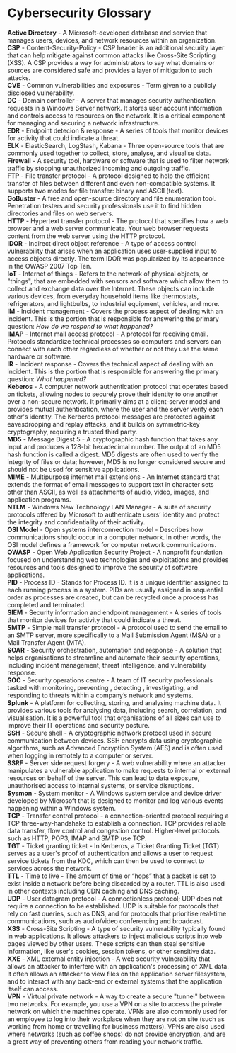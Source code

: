 # **Cybersecurity Glossary**

**Active Directory** - A Microsoft-developed database and service that manages users, devices, and network resources within an organization. \
**CSP** - Content-Security-Policy - CSP header is an additional security layer that can help mitigate against common attacks like Cross-Site Scripting (XSS). A CSP provides a way for administrators to say what domains or sources are considered safe and provides a layer of mitigation to such attacks. \
**CVE** - Common vulnerabilities and exposures - Term given to a publicly disclosed vulnerability. \
**DC** - Domain controller - A server that manages security authentication requests in a Windows Server network. It stores user account information and controls access to resources on the network. It is a critical component for managing and securing a network infrastructure. \
**EDR** - Endpoint detecion & response - A series of tools that monitor devices for activity that could indicate a threat. \
**ELK** - ElasticSearch, LogStash, Kabana - Three open-source tools that are commonly used together to collect, store, analyse, and visualise data. \
**Firewall** - A security tool, hardware or software that is used to filter network traffic by stopping unauthorized incoming and outgoing traffic. \
**FTP** - File transfer protocol - A protocol designed to help the efficient transfer of files between different and even non-compatible systems. It supports two modes for file transfer: binary and ASCII (text). \
**GoBuster** - A free and open-source directory and file enumeration tool. Penetration testers and security professionals use it to find hidden directories and files on web servers. \
**HTTP** - Hypertext transfer protocol - The protocol that specifies how a web browser and a web server communicate. Your web browser requests content from the web server using the HTTP protocol. \
**IDOR** - Indirect direct object reference - A type of access control vulnerability that arises when an application uses user-supplied input to access objects directly. The term IDOR was popularized by its appearance in the OWASP 2007 Top Ten. \
**IoT** - Internet of things - Refers to the network of physical objects, or "things", that are embedded with sensors and software which allow them to collect and exchange data over the Internet. These objects can include various devices, from everyday household items like thermostats, refrigerators, and lightbulbs, to industrial equipment, vehicles, and more. \
**IM** - Incident management - Covers the process aspect of dealing with an incident. This is the portion that is responsible for answering the primary question: *How do we respond to what happened?* \
**IMAP** - Internet mail access protocol - A protocol for receiving email. Protocols standardize technical processes so computers and servers can connect with each other regardless of whether or not they use the same hardware or software. \
**IR** - Incident response - Covers the technical aspect of dealing with an incident. This is the portion that is responsible for answering the primary question: *What happened?* \
**Keberos** - A computer network authentication protocol that operates based on tickets, allowing nodes to securely prove their identity to one another over a non-secure network. It primarily aims at a client-server model and provides mutual authentication, where the user and the server verify each other's identity. The Kerberos protocol messages are protected against eavesdropping and replay attacks, and it builds on symmetric-key cryptography, requiring a trusted third party. \
**MD5** - Message Digest 5 - A cryptographic hash function that takes any input and produces a 128-bit hexadecimal number. The output of an MD5 hash function is called a digest. MD5 digests are often used to verify the integrity of files or data; however, MD5 is no longer considered secure and should not be used for sensitive applications. \
**MIME** - Multipurpose internet mail extensions - An Internet standard that extends the format of email messages to support text in character sets other than ASCII, as well as attachments of audio, video, images, and application programs. \
**NTLM** - Windows New Technology LAN Manager - A suite of security protocols offered by Microsoft to authenticate users’ identity and protect the integrity and confidentiality of their activity. \
**OSI Model** - Open systems interconnection model - Describes how communications should occur in a computer network. In other words, the OSI model defines a framework for computer network communications. \
**OWASP** - Open Web Application Security Project - A nonprofit foundation focused on understanding web technologies and exploitations and provides resources and tools designed to improve the security of software applications. \
**PID** - Process ID - Stands for Process ID. It is a unique identifier assigned to each running process in a system. PIDs are usually assigned in sequential order as processes are created, but can be recycled once a process has completed and terminated. \
**SIEM** - Security information and endpoint management - A series of tools that monitor devices for activity that could indicate a threat. \
**SMTP** - Simple mail transfer protocol - A protocol used to send the email to an SMTP server, more specifically to a Mail Submission Agent (MSA) or a Mail Transfer Agent (MTA). \
**SOAR** - Security orchestration, automation and response - A solution that helps organisations to streamline and automate their security operations, including incident management, threat intelligence, and vulnerability response. \
**SOC** - Security operations centre - A team of IT security professionals tasked with monitoring, preventing , detecting , investigating, and responding to threats within a company’s network and systems. \
**Splunk** - A platform for collecting, storing, and analysing machine data. It provides various tools for analysing data, including search, correlation, and visualisation. It is a powerful tool that organisations of all sizes can use to improve their IT operations and security posture. \
**SSH** - Secure shell - A cryptographic network protocol used in secure communication between devices. SSH encrypts data using cryptographic algorithms, such as Advanced Encryption System (AES) and is often used when logging in remotely to a computer or server. \
**SSRF** - Server side request forgery - A web vulnerability where an attacker manipulates a vulnerable application to make requests to internal or external resources on behalf of the server. This can lead to data exposure, unauthorised access to internal systems, or service disruptions. \
**Sysmon** - System monitor -  A Windows system service and device driver developed by Microsoft that is designed to monitor and log various events happening within a Windows system. \
**TCP** - Transfer  control protocol - a connection-oriented protocol requiring a TCP three-way-handshake to establish a connection. TCP provides reliable data transfer, flow control and congestion control. Higher-level protocols such as HTTP, POP3, IMAP and SMTP use TCP. \
**TGT** - Ticket granting ticket - In Kerberos, a Ticket Granting Ticket (TGT) serves as a user's proof of authentication and allows a user to request service tickets from the KDC, which can then be used to connect to services across the network. \
**TTL** - Time to live - The amount of time or “hops” that a packet is set to exist inside a network before being discarded by a router. TTL is also used in other contexts including CDN caching and DNS caching. \
**UDP** - User datagram protocol - A connectionless protocol; UDP does not require a connection to be established. UDP is suitable for protocols that rely on fast queries, such as DNS, and for protocols that prioritise real-time communications, such as audio/video conferencing and broadcast. \
**XSS** - Cross-Site Scripting - A type of security vulnerability typically found in web applications. It allows attackers to inject malicious scripts into web pages viewed by other users. These scripts can then steal sensitive information, like user's cookies, session tokens, or other sensitive data. \
**XXE** - XML external entity injection - A web security vulnerability that allows an attacker to interfere with an application's processing of XML data. It often allows an attacker to view files on the application server filesystem, and to interact with any back-end or external systems that the application itself can access. \
**VPN** - Virtual private network - A way to create a secure "tunnel" between two networks. For example, you use a VPN on a site to access the private network on which the machines operate. VPNs are also commonly used for an employee to log into their workplace when they are not on site (such as working from home or travelling for business matters). VPNs are also used where networks (such as coffee shops) do not provide encryption, and are a great way of preventing others from reading your network traffic.